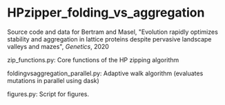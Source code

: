 # HPzipper_folding_vs_aggregation
Source code and data for Bertram and Masel, "Evolution rapidly optimizes stability and aggregation in lattice proteins despite pervasive landscape valleys and mazes", *Genetics*, 2020

zip_functions.py: Core functions of the HP zipping algorithm

foldingvsaggregation_parallel.py: Adaptive walk algorithm (evaluates mutations in parallel using dask)

figures.py: Script for figures.
